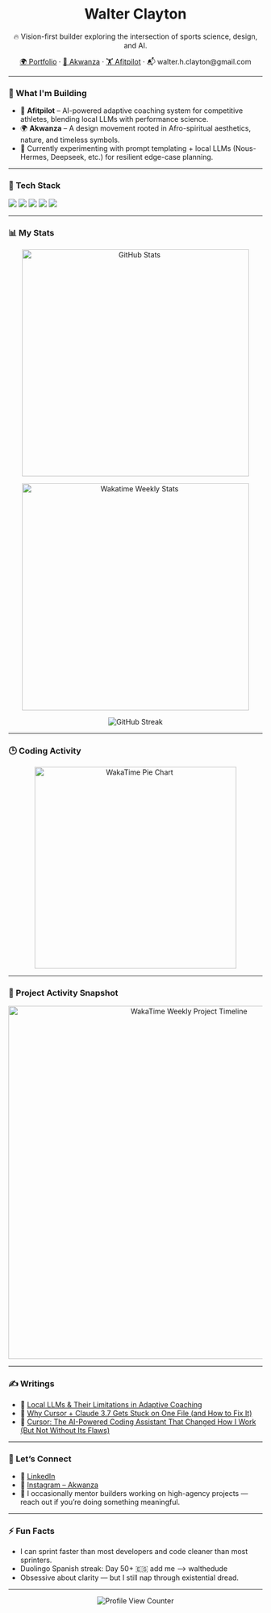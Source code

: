 <h1 align="center">Walter Clayton</h1>

<p align="center">
  🔥 Vision-first builder exploring the intersection of sports science, design, and AI.
</p>

<p align="center">
  <a href="https://www.walterclayton.com/">🌍 Portfolio</a> · 
  <a href="https://www.akwanza.com/">🦁 Akwanza</a> · 
  <a href="https://www.afitpilot.com/">🏋️ Afitpilot</a> · 
  📬 walter.h.clayton@gmail.com
</p>

---

### 🔧 What I'm Building

- 🧠 **Afitpilot** – AI-powered adaptive coaching system for competitive athletes, blending local LLMs with performance science.
- 🌍 **Akwanza** – A design movement rooted in Afro-spiritual aesthetics, nature, and timeless symbols.
- 🧪 Currently experimenting with prompt templating + local LLMs (Nous-Hermes, Deepseek, etc.) for resilient edge-case planning.

---

### 🧰 Tech Stack

<p>
  <img src="https://img.shields.io/badge/Vue.js-35495E?style=for-the-badge&logo=vue.js&logoColor=4FC08D" />
  <img src="https://img.shields.io/badge/Nuxt.js-00DC82?style=for-the-badge&logo=nuxt.js&logoColor=white" />
  <img src="https://img.shields.io/badge/Firebase-ffca28?style=for-the-badge&logo=firebase&logoColor=black" />
  <img src="https://img.shields.io/badge/Python-3776AB?style=for-the-badge&logo=python&logoColor=white" />
  <img src="https://img.shields.io/badge/LLM-7B16FF?style=for-the-badge&logo=openai&logoColor=white" />
</p>

---

### 📊 My Stats

<p align="center">
  <img width="450" src="https://github-readme-stats.vercel.app/api?username=walter-clayton&show_icons=true&theme=radical" alt="GitHub Stats" />
</p>

<p align="center">
  <img width="450" src="https://github-readme-stats.vercel.app/api/wakatime?username=walthedude&layout=compact&theme=radical" alt="Wakatime Weekly Stats" />
</p>

<p align="center">
  <img src="https://streak-stats.demolab.com/?user=walter-clayton&theme=radical" alt="GitHub Streak" />
</p>

---

### 🕒 Coding Activity

<p align="center">
  <img src="https://wakatime.com/share/@walthedude/0236c843-abcb-4da5-aa4a-d2dc0e0c1b1e.svg" width="400px" alt="WakaTime Pie Chart" />
</p>

---

### 🔄 Project Activity Snapshot

<p align="center">
  <img src="https://wakatime.com/share/@walthedude/91acb41a-26c7-4410-a97c-9f8914189c03.svg" width="700px" alt="WakaTime Weekly Project Timeline" />
</p>

---

### ✍️ Writings

- 📓 [Local LLMs & Their Limitations in Adaptive Coaching](https://blog.walterclayton.com/local-llms-limitations-adaptive-coaching/)
- 🧠 [Why Cursor + Claude 3.7 Gets Stuck on One File (and How to Fix It)](https://blog.walterclayton.com/why-cursor-claude-3-7-sonnet-gets-stuck-on-one-file-and-how-to-fix-it/)
- 🤖 [Cursor: The AI-Powered Coding Assistant That Changed How I Work (But Not Without Its Flaws)](https://blog.walterclayton.com/cursor-the-ai-powered-coding-assistant-that-changed-how-i-work-but-not-without-its-flawswhat-i-have-learned-working-with-cursor/)

---

### 🤝 Let’s Connect

- 💬 [LinkedIn](https://www.linkedin.com/in/walter-clayton-2b50b4191/)
- 📸 [Instagram – Akwanza](https://www.instagram.com/akwanzaofficial/)
- 🌱 I occasionally mentor builders working on high-agency projects — reach out if you’re doing something meaningful.

---

### ⚡ Fun Facts

- I can sprint faster than most developers and code cleaner than most sprinters.
- Duolingo Spanish streak: Day 50+ 🇪🇸 add me --> walthedude
- Obsessive about clarity — but I still nap through existential dread.

---

<p align="center">
  <img src="https://komarev.com/ghpvc/?username=walter-clayton&label=Profile%20Views" alt="Profile View Counter" />
</p>
